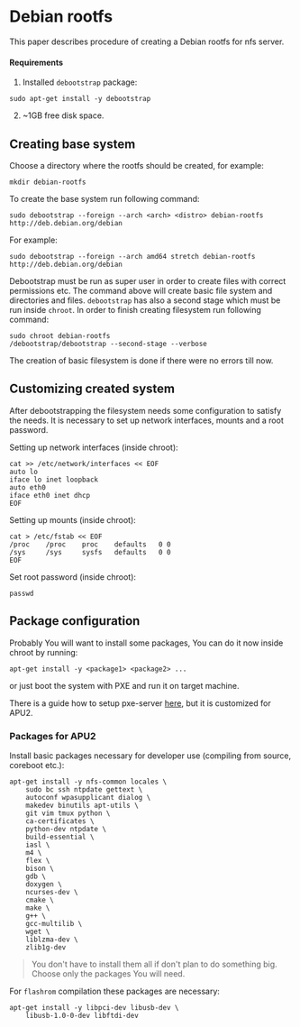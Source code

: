 Debian rootfs
=============

This paper describes procedure of creating a Debian rootfs for nfs server.

#### Requirements

1. Installed `debootstrap` package:
```
sudo apt-get install -y debootstrap
```
2. ~1GB free disk space.


## Creating base system

Choose a directory where the rootfs should be created, for example:
```
mkdir debian-rootfs
```

To create the base system run following command:

```
sudo debootstrap --foreign --arch <arch> <distro> debian-rootfs http://deb.debian.org/debian
```

For example:

```
sudo debootstrap --foreign --arch amd64 stretch debian-rootfs http://deb.debian.org/debian
```

Debootstrap must be run as super user in order to create files with correct
permissions etc. The command above will create basic file system and directories
and files. `debootstrap` has also a second stage which must be run inside
`chroot`. In order to finish creating filesystem run following command:

```
sudo chroot debian-rootfs
/debootstrap/debootstrap --second-stage --verbose
```

The creation of basic filesystem is done if there were no errors till now.

## Customizing created system

After debootstrapping the filesystem needs some configuration to satisfy the
needs. It is necessary to set up network interfaces, mounts and a root password.

Setting up network interfaces (inside chroot):

```
cat >> /etc/network/interfaces << EOF
auto lo
iface lo inet loopback
auto eth0
iface eth0 inet dhcp
EOF
```

Setting up mounts (inside chroot):

```
cat > /etc/fstab << EOF
/proc    /proc    proc    defaults   0 0
/sys     /sys     sysfs   defaults   0 0
EOF
```

Set root password (inside chroot):

```
passwd
```

## Package configuration

Probably You will want to install some packages, You can do it now inside chroot
by running:
```
apt-get install -y <package1> <package2> ...
```
or just boot the system with PXE and run it on target machine.

There is a guide how to setup pxe-server [here](README.md), but it is customized
for APU2.

### Packages for APU2

Install basic packages necessary for developer use (compiling from source,
coreboot etc.):

```
apt-get install -y nfs-common locales \
    sudo bc ssh ntpdate gettext \
    autoconf wpasupplicant dialog \
    makedev binutils apt-utils \
    git vim tmux python \
    ca-certificates \
    python-dev ntpdate \
    build-essential \
    iasl \
    m4 \
    flex \
    bison \
    gdb \
    doxygen \
    ncurses-dev \
    cmake \
    make \
    g++ \
    gcc-multilib \
    wget \
    liblzma-dev \
    zlib1g-dev
```

> You don't have to install them all if don't plan to do something big. Choose
> only the packages You will need.

For `flashrom` compilation these packages are necessary:

```
apt-get install -y libpci-dev libusb-dev \
    libusb-1.0-0-dev libftdi-dev
```